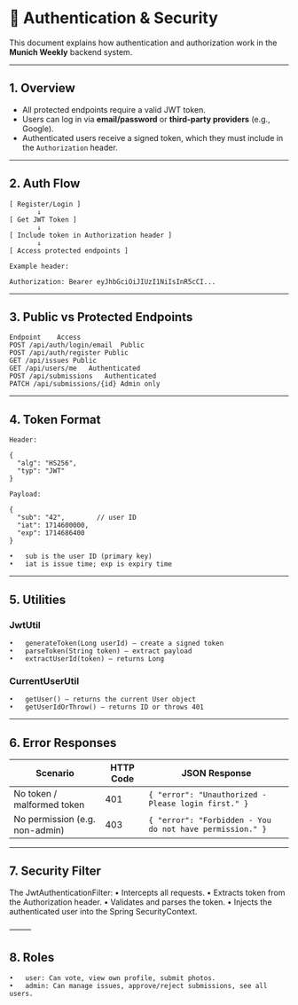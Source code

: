 # 🔐 Authentication & Security

This document explains how authentication and authorization work in the **Munich Weekly** backend system.

---

## 1. Overview

- All protected endpoints require a valid JWT token.
- Users can log in via **email/password** or **third-party providers** (e.g., Google).
- Authenticated users receive a signed token, which they must include in the `Authorization` header.

---

## 2. Auth Flow

```plaintext
[ Register/Login ]
       ↓
[ Get JWT Token ]
       ↓
[ Include token in Authorization header ]
       ↓
[ Access protected endpoints ]

Example header:

Authorization: Bearer eyJhbGciOiJIUzI1NiIsInR5cCI...
```

---

## 3. Public vs Protected Endpoints

```plaintext
Endpoint	Access
POST /api/auth/login/email	Public
POST /api/auth/register	Public
GET /api/issues	Public
GET /api/users/me	Authenticated
POST /api/submissions	Authenticated
PATCH /api/submissions/{id}	Admin only
```


---

## 4. Token Format
```
Header:

{
  "alg": "HS256",
  "typ": "JWT"
}

Payload:

{
  "sub": "42",        // user ID
  "iat": 1714600000,
  "exp": 1714686400
}
```
	•	sub is the user ID (primary key)
	•	iat is issue time; exp is expiry time

---

## 5. Utilities

### JwtUtil
	•	generateToken(Long userId) — create a signed token
	•	parseToken(String token) — extract payload
	•	extractUserId(token) — returns Long

### CurrentUserUtil
	•	getUser() — returns the current User object
	•	getUserIdOrThrow() — returns ID or throws 401

---

## 6. Error Responses

| Scenario                     | HTTP Code | JSON Response                                  |
|-----------------------------|-----------|------------------------------------------------|
| No token / malformed token  | 401       | `{ "error": "Unauthorized - Please login first." }` |
| No permission (e.g. non-admin) | 403       | `{ "error": "Forbidden - You do not have permission." }` |

---

## 7. Security Filter

The JwtAuthenticationFilter:
	•	Intercepts all requests.
	•	Extracts token from the Authorization header.
	•	Validates and parses the token.
	•	Injects the authenticated user into the Spring SecurityContext.

⸻

## 8. Roles
	•	user: Can vote, view own profile, submit photos.
	•	admin: Can manage issues, approve/reject submissions, see all users.

